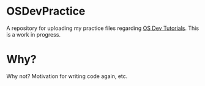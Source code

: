 # OSDevPractice
A repository for uploading my practice files regarding [OS Dev Tutorials](https://wiki.osdev.org/Babystep1). 
This is a work in progress.

# Why?
Why not? Motivation for writing code again, etc.
